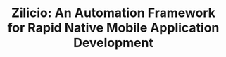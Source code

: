 ---
title: "Zilicio: An Automation Framework for Rapid Native Mobile Application Development"
description: |
   Zilicio, an automation framework that allos inexperienced and experienced developers to build real world apps in minutes for the two dominant mobile platforms. Zilicio creates both Android and iOS versions of a mobile application, wich is connected to a automaticvally generated RESTful backend, all through a friendly end-user web application.


people:
  - mastSamuel
  - mastSantiago
  - udgValeria

topic: Evolution and Maintenance of Android Apps

layout: project
image: /img/project-images/ZilicioLogo.png
---